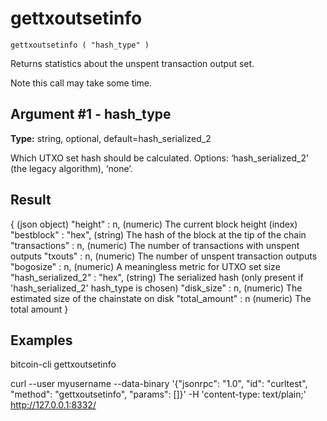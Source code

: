 # gettxoutsetinfo

`gettxoutsetinfo ( "hash_type" )`

Returns statistics about the unspent transaction output set.

Note this call may take some time.

## Argument #1 - hash\_type

**Type:** string, optional, default=hash\_serialized\_2

Which UTXO set hash should be calculated. Options: ‘hash\_serialized\_2’ (the legacy algorithm), ‘none’.

## Result

{                                 (json object)
  "height" : n,                   (numeric) The current block height (index)
  "bestblock" : "hex",            (string) The hash of the block at the tip of the chain
  "transactions" : n,             (numeric) The number of transactions with unspent outputs
  "txouts" : n,                   (numeric) The number of unspent transaction outputs
  "bogosize" : n,                 (numeric) A meaningless metric for UTXO set size
  "hash_serialized_2" : "hex",    (string) The serialized hash (only present if 'hash_serialized_2' hash_type is chosen)
  "disk_size" : n,                (numeric) The estimated size of the chainstate on disk
  "total_amount" : n              (numeric) The total amount
}

## Examples

bitcoin-cli gettxoutsetinfo

curl --user myusername --data-binary '{"jsonrpc": "1.0", "id": "curltest", "method": "gettxoutsetinfo", "params": []}' -H 'content-type: text/plain;' http://127.0.0.1:8332/